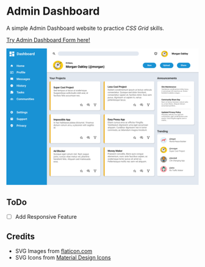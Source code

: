 # Admin Dashboard

A simple Admin Dashboard website to practice *CSS Grid* skills.

[Try Admin Dashboard Form here!](https://ahmeducf.github.io/admin-dashboard/)

![Design](./images/dashboard-project.png)

## ToDo

- [ ] Add Responsive Feature

## Credits

- SVG Images from [flaticon.com](https://www.flaticon.com/)
- SVG Icons from [Material Design Icons](https://pictogrammers.com/library/mdi/)
